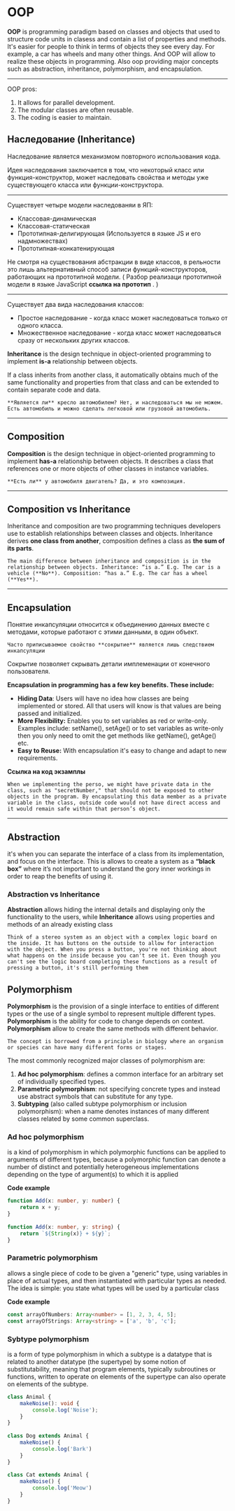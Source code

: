 # OOP

**OOP** is programming paradigm based on classes and objects that used to structure code units in clasess and contain a list of properties and methods. It's easier for people to think in terms of objects they see every day. For example, a car has wheels and many other things. And OOP will allow to realize these objects in programming. Also oop providing major concepts such as abstraction, inheritance, polymorphism, and encapsulation.

---

OOP pros:
1. It allows for parallel development.
2. The modular classes are often reusable.
3. The coding is easier to maintain.


## Наследование (Inheritance)

Наследование является механизмом повторного использования кода.

Идея наследования заключается в том, что некоторый класс или функция-конструктор, может наследовать свойства и методы уже существующего класса или функции-конструктора.

---

Существует четыре модели наследованяи в ЯП:
- Классовая-динамическая
- Классовая-статическая
- Прототипная-делигирующая (Используется в языке JS и его надмножествах)
- Прототипная-конкатенирующая

Не смотря на существования абстракции в виде классов, в рельности это лишь альтернативный способ записи функций-конструкторов, работающих на прототипной модели. ( Разбор реализаци прототипной модели в языке JavaScript **ссылка на прототип** . )

---

Существует два вида наследования классов:
- Простое наследование - когда класс может наследоваться только от одного класса.
- Множественное наследование - когда класс может наследоваться сразу от нескольких других классов. 

**Inheritance** is the design technique in object-oriented programming to implement **is-a** relationship between objects.

If a class inherits from another class, it automatically obtains much of the same functionality and properties from that class and can be extended to contain separate code and data.

```ad-warning
**Является ли** кресло автомобилем? Нет, и наследоваться мы не можем.
Есть автомобиль и можно сделать легковой или грузовой автомобиль.
```

---

## Composition 

**Composition** is the design technique in object-oriented programming to implement **has-a** relationship between objects. It describes a class that references one or more objects of other classes in instance variables.

```ad-warning
**Есть ли** у автомобиля двигатель? Да, и это композиция.
```

---

## Composition vs Inheritance

Inheritance and composition are two programming techniques developers use to establish relationships between classes and objects. Inheritance derives **one class from another**, composition defines a class as **the sum of its parts**.

```ad-info
The main difference between inheritance and composition is in the relationship between objects. Inheritance: “is a.” E.g. The car is a vehicle (**No**). Composition: “has a.” E.g. The car has a wheel (**Yes**).
```

---

## Encapsulation

Понятие инкапсуляции относится к объединению данных вместе с методами, которые работают с этими данными, в один объект. 

```ad-attention
Часто приписываемое свойство **сокрытие** является лишь следствием инкапсуляции
```

Сокрытие позволяет скрывать детали имплеменации от конечного пользователя.

**Encapsulation in programming has a few key benefits. These include:**

-   **Hiding Data**: Users will have no idea how classes are being implemented or stored. All that users will know is that values are being passed and initialized.
-   **More Flexibility:** Enables you to set variables as red or write-only. Examples include: setName(), setAge() or to set variables as write-only then you only need to omit the get methods like getName(), getAge() etc.  
-   **Easy to Reuse:** With encapsulation it's easy to change and adapt to new requirements.

**Ссылка на код экзамплы**

```ad-example
When we implementing the perso, we might have private data in the class, such as "secretNumber," that should not be exposed to other objects in the program. By encapsulating this data member as a private variable in the class, outside code would not have direct access and it would remain safe within that person’s object.
```

---
## Abstraction
it's when you can separate the interface of a class from its implementation, and focus on the interface. This is allows to create a system as a **“black box”** where it’s not important to understand the gory inner workings in order to reap the benefits of using it.

### Abstraction vs Inheritance

**Abstraction** allows hiding the internal details and displaying only the functionality to the users, while **Inheritance** allows using properties and methods of an already existing class

```ad-example
Think of a stereo system as an object with a complex logic board on the inside. It has buttons on the outside to allow for interaction with the object. When you press a button, you're not thinking about what happens on the inside because you can't see it. Even though you can't see the logic board completing these functions as a result of pressing a button, it's still performing them
```

## Polymorphism

**Polymorphism** is the provision of a single interface to entities of different types or the use of a single symbol to represent multiple different types. 
**Polymorphism** is the ability for code to change depends on context.
**Polymorphism** allow to create the same methods with different behavior.

```ad-info
The concept is borrowed from a principle in biology where an organism or species can have many different forms or stages.
```

The most commonly recognized major classes of polymorphism are:
1. **Ad hoc polymorphism**: defines a common interface for an arbitrary set of individually specified types.
2. **Parametric polymorphism**: not specifying concrete types and instead use abstract symbols that can substitute for any type.
3. **Subtyping** (also called subtype polymorphism or inclusion polymorphism): when a name denotes instances of many different classes related by some common superclass.

### Ad hoc polymorphism
is a kind of polymorphism in which polymorphic functions can be applied to arguments of different types, because a polymorphic function can denote a number of distinct and potentially heterogeneous implementations depending on the type of argument(s) to which it is applied

**Code example**

```ts
function Add(x: number, y: number) {  
    return x + y;  
}  
  
function Add(x: number, y: string) {  
    return `${String(x)} + ${y}`;  
}
```

### Parametric polymorphism
allows a single piece of code to be given a "generic" type, using variables in place of actual types, and then instantiated with particular types as needed. The idea is simple: you state what types will be used by a particular class

**Code example**

```ts
const arrayOfNumbers: Array<number> = [1, 2, 3, 4, 5];
const arrayOfStrings: Array<string> = ['a', 'b', 'c'];
```


### Sybtype polymorphism
is a form of type polymorphism in which a subtype is a datatype that is related to another datatype (the supertype) by some notion of substitutability, meaning that program elements, typically subroutines or functions, written to operate on elements of the supertype can also operate on elements of the subtype.

```ts
class Animal {  
    makeNoise(): void {  
        console.log('Noise');  
    }  
}  
  
class Dog extends Animal {  
    makeNoise() {  
        console.log('Bark')  
    }  
}  
  
class Cat extends Animal {  
    makeNoise() {  
        console.log('Meow')  
    }  
}
```

